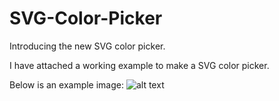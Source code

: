 # SVG-Color-Picker
Introducing the new SVG color picker.

I have attached a working example to make a SVG color picker.

Below is an example image:
![alt text](https://raw.githubusercontent.com/imfsupport/SVG-Color-Picker/master/to/img.png)
